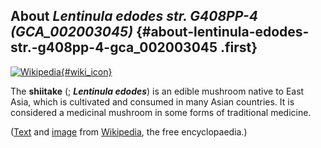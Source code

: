 About *Lentinula edodes str. G408PP-4 (GCA\_002003045)* {#about-lentinula-edodes-str.-g408pp-4-gca_002003045 .first}
-------------------------------------------------------

[![Wikipedia](/img/wikipedia_logo_v2_en.png){#wiki_icon}](http://en.wikipedia.org/wiki/Shiitake)

The **shiitake** (; ***Lentinula edodes***) is an edible mushroom native
to East Asia, which is cultivated and consumed in many Asian countries.
It is considered a medicinal mushroom in some forms of traditional
medicine.

([Text](http://en.wikipedia.org/wiki/Shiitake) and
[image](https://commons.wikimedia.org/wiki/File:Shiitakegrowing.jpg)
from [Wikipedia](http://en.wikipedia.org/), the free encyclopaedia.)
